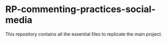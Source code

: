 # RP-commenting-practices-social-media
This repository contains all the essential files to replicate the main project.
